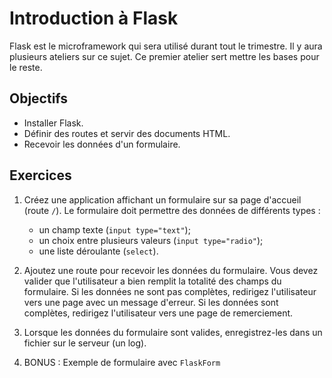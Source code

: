 Introduction à Flask
====================

Flask est le microframework qui sera utilisé durant tout le trimestre. Il y aura
plusieurs ateliers sur ce sujet. Ce premier atelier sert mettre les bases pour
le reste.

Objectifs
---------

* Installer Flask.
* Définir des routes et servir des documents HTML.
* Recevoir les données d'un formulaire.

Exercices
---------

1. Créez une application affichant un formulaire sur sa page d'accueil (route
   `/`). Le formulaire doit permettre des données de différents types :
   * un champ texte (`input type="text"`);
   * un choix entre plusieurs valeurs (`input type="radio"`);
   * une liste déroulante (`select`).

2. Ajoutez une route pour recevoir les données du formulaire. Vous devez valider
   que l'utilisateur a bien remplit la totalité des champs du formulaire. Si les
   données ne sont pas complètes, redirigez l'utilisateur vers une page avec un
   message d'erreur. Si les données sont complètes, redirigez l'utilisateur vers
   une page de remerciement.

3. Lorsque les données du formulaire sont valides, enregistrez-les dans un
   fichier sur le serveur (un log).


4. BONUS : Exemple de formulaire avec `FlaskForm`